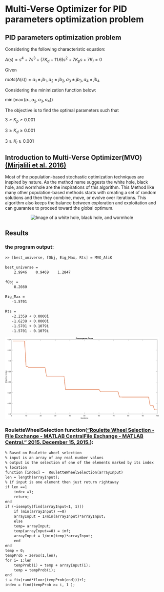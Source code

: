 # Multi-Verse Optimizer for PID parameters optimization problem

## PID parameters optimization problem
Considering the following characteristic equation:

$A(s)=s^4+7s^3+(7K_d+11.6)s^2+7K_ps+7K_I=0$

Given

$roots(A(s)) =a_1 ± jb_1, a_2 ± jb_2, a_3 ± jb_3, a_4 ± jb_4$

Considering the minimization function below:

$\min(\max(a_1, a_2, a_3, a_4))$

The objective is to find the optimal parameters such that

$3 ≥ K_p ≥ 0.001$

$3 ≥ K_d ≥ 0.001$

$3 ≥ K_I ≥ 0.001$

## Introduction to Multi-Verse Optimizer(MVO)[(Mirjalili et al. 2016)](https://doi.org/10.1007/s00521-015-1870-7)

Most of the population-based stochastic optimization techniques are inspired by nature. As the method name suggests the white hole, black hole, and wormhole are the inspirations of this algorithm. This Method like many other population-based methods starts with creating a set of random solutions and then they combine, move, or evolve over iterations. This algorithm also keeps the balance between exploration and exploitation and can guarantee to proceed toward the global optimum.

<p align="center">
<img src="https://media.springernature.com/m312/springer-static/image/art%3A10.1007%2Fs00521-015-1870-7/MediaObjects/521_2015_1870_Fig1_HTML.jpg?as=webp" alt="Image of a white hole, black hole, and wormhole" width="600"/>
</p>

## Results
### the program output:


```
>> [best_universe, fObj, Eig_Max, Rts] = MVO_AliK

best_universe =
    2.9946    0.9469    1.2847

fObj =
    0.2080

Eig_Max =
   -1.5701

Rts =
   -2.2359 + 0.0000i
   -1.6238 + 0.0000i
   -1.5701 + 0.1079i
   -1.5701 - 0.1079i
```
<p align="center">
<img src="./Convergence_Curve_MVO.png" alt="Convergence Curve graph of the MVO" width="800"/>
</p>

### RouletteWheelSelection function([“Roulette Wheel Selection - File Exchange - MATLAB CentralFile Exchange - MATLAB Central.” 2015. December 15, 2015.](https://www.mathworks.com/matlabcentral/fileexchange/45735-roulette-wheel-selection.)):


```
% Based on Roulette wheel selection
% input is an array of any real number values
% output is the selection of one of the elements marked by its index
% location
function [index] =  RouletteWheelSelection(arrayInput)
len = length(arrayInput);
% if input is one element then just return rightaway
if len ==1
    index =1;
    return;
end
if (~isempty(find(arrayInput<1, 1)))
    if (min(arrayInput) ~=0)
    arrayInput = 1/min(arrayInput)*arrayInput;
    else
    temp= arrayInput;
    temp(arrayInput==0) = inf;
    arrayInput = 1/min(temp)*arrayInput;
    end
end
temp = 0;
tempProb = zeros(1,len);
for i= 1:len
    tempProb(i) = temp + arrayInput(i);
    temp = tempProb(i);
end
i = fix(rand*floor(tempProb(end)))+1;
index = find(tempProb >= i, 1 );
```
